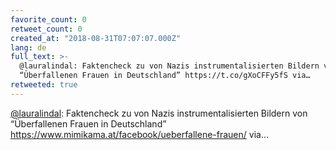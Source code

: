 ```yaml
---
favorite_count: 0
retweet_count: 0
created_at: "2018-08-31T07:07:07.000Z"
lang: de
full_text: >-
  @lauralindal: Faktencheck zu von Nazis instrumentalisierten Bildern von
  “Überfallenen Frauen in Deutschland” https://t.co/gXoCFFy5fS via…
retweeted: true
---
```


[@lauralindal](https://twitter.com/lauralindal): Faktencheck zu von Nazis
instrumentalisierten Bildern von “Überfallenen Frauen in Deutschland”
<https://www.mimikama.at/facebook/ueberfallene-frauen/> via…

